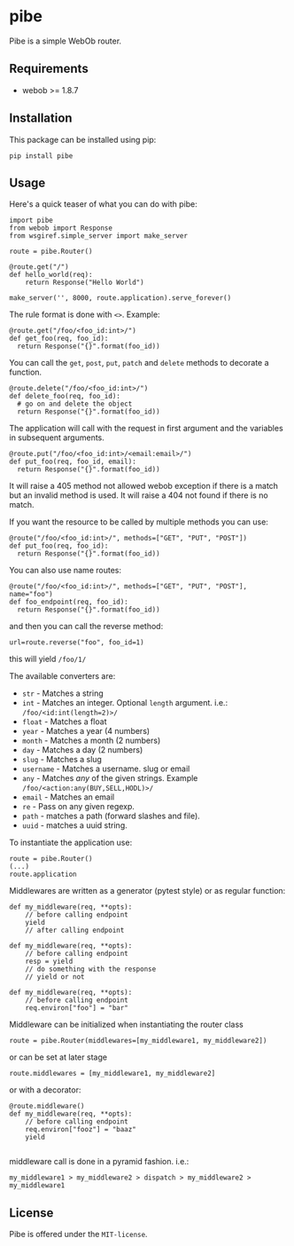 # pibe

Pibe is a simple WebOb router.


## Requirements

* webob >= 1.8.7

## Installation

This package can be installed using pip:

```
pip install pibe
```

## Usage

Here's a quick teaser of what you can do with pibe:

```
import pibe
from webob import Response
from wsgiref.simple_server import make_server

route = pibe.Router()

@route.get("/")
def hello_world(req):
    return Response("Hello World")

make_server('', 8000, route.application).serve_forever()
```


The rule format is done with `<>`. Example:

```
@route.get("/foo/<foo_id:int>/")
def get_foo(req, foo_id):
  return Response("{}".format(foo_id))
```

You can call the `get`, `post`, `put`, `patch` and `delete` methods to decorate a function.

```
@route.delete("/foo/<foo_id:int>/")
def delete_foo(req, foo_id):
  # go on and delete the object
  return Response("{}".format(foo_id))
```

The application will call with the request in first argument and the variables in subsequent arguments.

```
@route.put("/foo/<foo_id:int>/<email:email>/")
def put_foo(req, foo_id, email):
  return Response("{}".format(foo_id))
```

It will raise a 405 method not allowed webob exception if there is a match but an invalid method is used. It will raise a 404 not found if there is no match.

If you want the resource to be called by multiple methods you can use:

```
@route("/foo/<foo_id:int>/", methods=["GET", "PUT", "POST"])
def put_foo(req, foo_id):
  return Response("{}".format(foo_id))
```

You can also use name routes:

```
@route("/foo/<foo_id:int>/", methods=["GET", "PUT", "POST"], name="foo")
def foo_endpoint(req, foo_id):
  return Response("{}".format(foo_id))
```

and then you can call the reverse method:

```
url=route.reverse("foo", foo_id=1)
```

this will yield `/foo/1/`

The available converters are:

  - `str` - Matches a string
  - `int` - Matches an integer. Optional `length` argument. i.e.: `/foo/<id:int(length=2)>/`
  - `float` - Matches a float
  - `year` - Matches a year (4 numbers)
  - `month` - Matches a month (2 numbers)
  - `day` - Matches a day (2 numbers)
  - `slug` - Matches a slug
  - `username` - Matches a username. slug or email
  - `any` - Matches *any* of the given strings. Example `/foo/<action:any(BUY,SELL,HODL)>/`
  - `email` - Matches an email
  - `re` - Pass on any given regexp.
  - `path` - matches a path (forward slashes and file).
  - `uuid` - matches a uuid string.


To instantiate the application use:

```
route = pibe.Router()
(...)
route.application
```

Middlewares are written as a generator (pytest style) or as regular function:

```
def my_middleware(req, **opts):
    // before calling endpoint
    yield
    // after calling endpoint
```

```
def my_middleware(req, **opts):
    // before calling endpoint
    resp = yield
    // do something with the response
    // yield or not
```

```
def my_middleware(req, **opts):
    // before calling endpoint
    req.environ["foo"] = "bar"

```

Middleware can be initialized when instantiating the router class


```
route = pibe.Router(middlewares=[my_middleware1, my_middleware2])
```

or can be set at later stage

```
route.middlewares = [my_middleware1, my_middleware2]
```

or with a decorator:

```
@route.middleware()
def my_middleware(req, **opts):
    // before calling endpoint
    req.environ["fooz"] = "baaz"
    yield
    
```

middleware call is done in a pyramid fashion. i.e.:

```
my_middleware1 > my_middleware2 > dispatch > my_middleware2 > my_middleware1
```

## License

Pibe is offered under the `MIT-license`.
